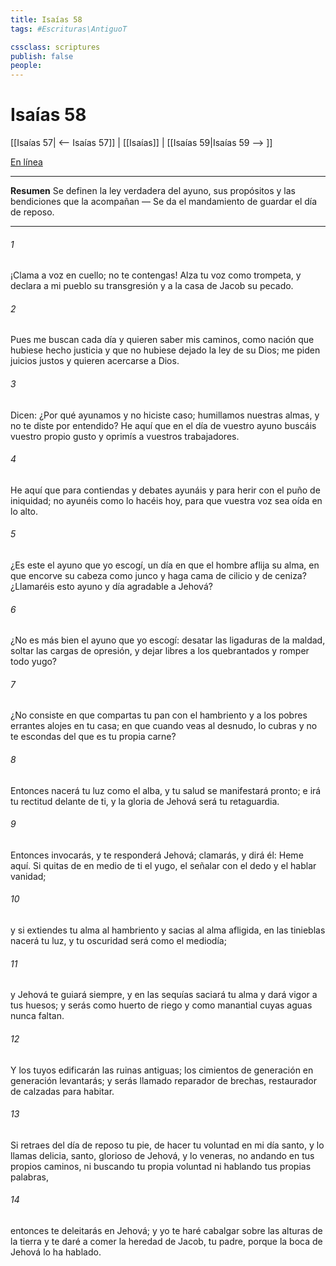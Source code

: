 ```yaml
---
title: Isaías 58
tags: #Escrituras\AntiguoT

cssclass: scriptures
publish: false
people:
---
```


# Isaías 58
[[Isaías 57| <-- Isaías 57]] | [[Isaías]] | [[Isaías 59|Isaías 59 --> ]]

[En línea](https://churchofjesuschrist.org/study/scriptures/ot/isa/58?lang=spa)

---
__Resumen__
Se definen la ley verdadera del ayuno, sus propósitos y las bendiciones que la acompañan — Se da el mandamiento de guardar el día de reposo.

---
###### 1 
¡Clama a voz en cuello; no te contengas! Alza tu voz como trompeta, y declara a mi pueblo su transgresión y a la casa de Jacob su pecado.

###### 2 
Pues me buscan cada día y quieren saber mis caminos, como nación que hubiese hecho justicia y que no hubiese dejado la ley de su Dios; me piden juicios justos y quieren acercarse a Dios.

###### 3 
Dicen: ¿Por qué ayunamos y no hiciste caso; humillamos nuestras almas, y no te diste por entendido? He aquí que en el día de vuestro ayuno buscáis vuestro propio gusto y oprimís a vuestros trabajadores.

###### 4 
He aquí que para contiendas y debates ayunáis y para herir con el puño de iniquidad; no ayunéis como lo hacéis hoy, para que vuestra voz sea oída en lo alto.

###### 5 
¿Es este el ayuno que yo escogí, un día en que el hombre aflija su alma, en que encorve su cabeza como junco y haga cama de cilicio y de ceniza? ¿Llamaréis esto ayuno y día agradable a Jehová?

###### 6 
¿No es más bien el ayuno que yo escogí: desatar las ligaduras de la maldad, soltar las cargas de opresión, y dejar libres a los quebrantados y romper todo yugo?

###### 7 
¿No consiste en que compartas tu pan con el hambriento y a los pobres errantes alojes en tu casa; en que cuando veas al desnudo, lo cubras y no te escondas del que es tu propia carne?

###### 8 
Entonces nacerá tu luz como el alba, y tu salud se manifestará pronto; e irá tu rectitud delante de ti, y la gloria de Jehová será tu retaguardia.

###### 9 
Entonces invocarás, y te responderá Jehová; clamarás, y dirá él: Heme aquí. Si quitas de en medio de ti el yugo, el señalar con el dedo y el hablar vanidad;

###### 10 
y si extiendes tu alma al hambriento y sacias al alma afligida, en las tinieblas nacerá tu luz, y tu oscuridad será como el mediodía;

###### 11 
y Jehová te guiará siempre, y en las sequías saciará tu alma y dará vigor a tus huesos; y serás como huerto de riego y como manantial cuyas aguas nunca faltan.

###### 12 
Y los tuyos edificarán las ruinas antiguas; los cimientos de generación en generación levantarás; y serás llamado reparador de brechas, restaurador de calzadas para habitar.

###### 13 
Si retraes del día de reposo tu pie, de hacer tu voluntad en mi día santo, y lo llamas delicia, santo, glorioso de Jehová, y lo veneras, no andando en tus propios caminos, ni buscando tu propia voluntad ni hablando tus propias palabras,

###### 14 
entonces te deleitarás en Jehová; y yo te haré cabalgar sobre las alturas de la tierra y te daré a comer la heredad de Jacob, tu padre, porque la boca de Jehová lo ha hablado.


